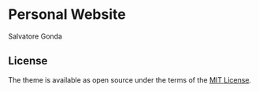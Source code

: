 # Personal Website

Salvatore Gonda

## License

The theme is available as open source under the terms of the [MIT License](https://opensource.org/licenses/MIT).
